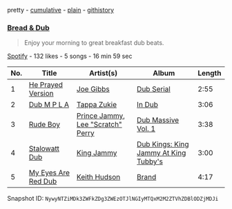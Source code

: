pretty - [cumulative](/playlists/cumulative/4drXxn0GpOXXG6Rp5RvXca.md) - [plain](/playlists/plain/4drXxn0GpOXXG6Rp5RvXca) - [githistory](https://github.githistory.xyz/mackorone/spotify-playlist-archive/blob/main/playlists/plain/4drXxn0GpOXXG6Rp5RvXca)

### [Bread & Dub](https://open.spotify.com/playlist/4drXxn0GpOXXG6Rp5RvXca)

> Enjoy your morning to great breakfast dub beats.

[Spotify](https://open.spotify.com/user/spotify) - 132 likes - 5 songs - 16 min 59 sec

| No. | Title | Artist(s) | Album | Length |
|---|---|---|---|---|
| 1 | [He Prayed Version](https://open.spotify.com/track/058aO7StCedc7gNeqVg1H5) | [Joe Gibbs](https://open.spotify.com/artist/4ekhrcrW3PAAoplC9IxnBx) | [Dub Serial](https://open.spotify.com/album/2Pa7r4pNbFIvQdMGcVPjbA) | 2:55 |
| 2 | [Dub M P L A](https://open.spotify.com/track/40f33q11HfFGbiH3kyeuv0) | [Tappa Zukie](https://open.spotify.com/artist/2qpvSkCJFS9Kv7u6JpSE1x) | [In Dub](https://open.spotify.com/album/0fJ2AEYdJWljtlRWbnLlaD) | 3:06 |
| 3 | [Rude Boy](https://open.spotify.com/track/4f1GpbYe1TAYTS6NJkhr4Y) | [Prince Jammy](https://open.spotify.com/artist/2ofzePirTpSz2qzyVt1Eoe), [Lee "Scratch" Perry](https://open.spotify.com/artist/1TsG4AumsMt1Tcq2nHpov9) | [Dub Massive Vol\. 1](https://open.spotify.com/album/5tiCR9iGhxWu8R4oqcKDzw) | 3:38 |
| 4 | [Stalowatt Dub](https://open.spotify.com/track/1coMhoLMuhGFeyW5qsCaLn) | [King Jammy](https://open.spotify.com/artist/0xvTSLJBdLWHwUoQhGNbCe) | [Dub Kings: King Jammy At King Tubby's](https://open.spotify.com/album/4Ldf759VeuSMFAaUmylcEK) | 3:00 |
| 5 | [My Eyes Are Red Dub](https://open.spotify.com/track/2I0bUdNc45cjh9fh4UhJnb) | [Keith Hudson](https://open.spotify.com/artist/7a6In9UVdQx5TpBGLZT2RZ) | [Brand](https://open.spotify.com/album/3Tc1t3eQ4bXgRbYHHAD2ch) | 4:17 |

Snapshot ID: `NywyNTZiMDk3ZWFkZDg3ZWEzOTJlNGIyMTQxM2M2ZTVhZDBlODZjMDJi`
